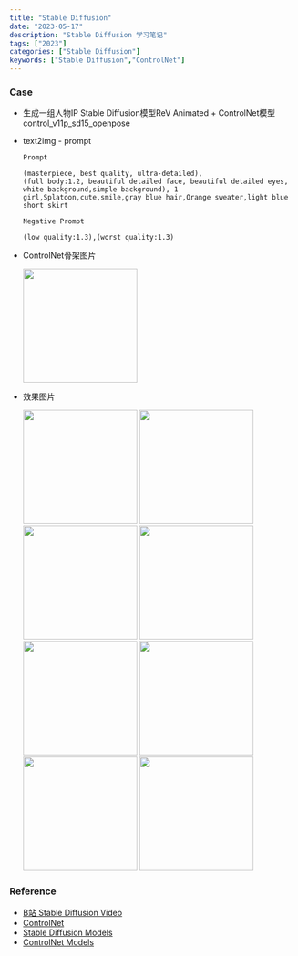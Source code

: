 ```yaml
---
title: "Stable Diffusion"
date: "2023-05-17"
description: "Stable Diffusion 学习笔记"
tags: ["2023"]
categories: ["Stable Diffusion"]
keywords: ["Stable Diffusion","ControlNet"]
---
```


### Case

* 生成一组人物IP Stable Diffusion模型ReV Animated + ControlNet模型 control_v11p_sd15_openpose
 - text2img - prompt
    ```text
    Prompt
    
    (masterpiece, best quality, ultra-detailed),
    (full body:1.2, beautiful detailed face, beautiful detailed eyes, white background,simple background), 1 girl,Splatoon,cute,smile,gray blue hair,Orange sweater,light blue short skirt
    
    Negative Prompt
    
    (low quality:1.3),(worst quality:1.3)
    ```
 - ControlNet骨架图片
    <div style="display:inline-block">
       <img src="https://quicksandznzn.github.io/image/sd/gj_01.png" width="200"/>
    </div>

 - 效果图片
    <div style="display:inline-block">
        <img src="https://quicksandznzn.github.io/image/sd/rev_animated/p_01.png" width="200"/>
        <img src="https://quicksandznzn.github.io/image/sd/rev_animated/p_02.png" width="200"/>
        <img src="https://quicksandznzn.github.io/image/sd/rev_animated/p_03.png" width="200"/>
        <img src="https://quicksandznzn.github.io/image/sd/rev_animated/p_04.png" width="200"/>
        <img src="https://quicksandznzn.github.io/image/sd/rev_animated/p_05.png" width="200"/>
        <img src="https://quicksandznzn.github.io/image/sd/rev_animated/p_06.png" width="200"/>
        <img src="https://quicksandznzn.github.io/image/sd/rev_animated/p_07.png" width="200"/>
        <img src="https://quicksandznzn.github.io/image/sd/rev_animated/p_08.png" width="200"/>
    </div>
   

    
### Reference

* [B站 Stable Diffusion Video](https://www.bilibili.com/video/BV1aa4y1P7DN/?buvid=Y44F7D42B547754048C780CC78FA6CD1998F&is_story_h5=false&mid=eF8v4%2FLWFESqpLnyZPQNVQ%3D%3D&p=1&plat_id=114&share_from=ugc&share_medium=iphone&share_plat=ios&share_session_id=0022706B-E27B-40A6-B2C3-CE5F3AF53DA3&share_source=WEIXIN&share_tag=s_i&timestamp=1684215349&unique_k=SEVFqoK&up_id=1279953518&vd_source=1512825885aa3883e6928f8c6e880314)
* [ControlNet](https://github.com/Mikubill/sd-webui-controlnet)
* [Stable Diffusion Models](https://civitai.com/)
* [ControlNet Models](https://huggingface.co/lllyasviel/ControlNet-v1-1/tree/main)